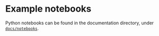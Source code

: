 # Example notebooks

Python notebooks can be found in the documentation directory, under [`docs/notebooks`](/docs/notebooks).
